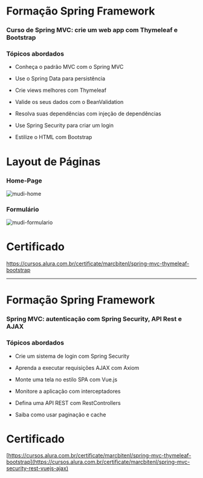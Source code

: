 

# Formação Spring Framework


### Curso de Spring MVC: crie um web app com Thymeleaf e Bootstrap

### Tópicos abordados

- Conheça o padrão MVC com o Spring MVC

- Use o Spring Data para persistência

- Crie views melhores com Thymeleaf

- Valide os seus dados com o BeanValidation

- Resolva suas dependências com injeção de dependências

- Use Spring Security para criar um login

- Estilize o HTML com Bootstrap

# Layout de Páginas

### Home-Page

![mudi-home](https://user-images.githubusercontent.com/54617627/165195781-073dd6e1-da25-4a34-8942-576be64b1052.png)

### Formulário

![mudi-formulario](https://user-images.githubusercontent.com/54617627/165195838-2ce55dc3-1d9f-4538-afe1-62716cd2c609.png)

# Certificado

https://cursos.alura.com.br/certificate/marcbitenl/spring-mvc-thymeleaf-bootstrap

-----------------------------------------------------------------------------------------------------------------------------------------------------------------------

# Formação Spring Framework

### Spring MVC: autenticação com Spring Security, API Rest e AJAX

### Tópicos abordados


 - Crie um sistema de login com Spring Security
 
 - Aprenda a executar requisições AJAX com Axiom
 
 - Monte uma tela no estilo SPA com Vue.js
 
 - Monitore a aplicação com interceptadores
 
 - Defina uma API REST com RestControllers
 
 - Saiba como usar paginação e cache

# Certificado

[https://cursos.alura.com.br/certificate/marcbitenl/spring-mvc-thymeleaf-bootstrap](https://cursos.alura.com.br/certificate/marcbitenl/spring-mvc-security-rest-vuejs-ajax)


